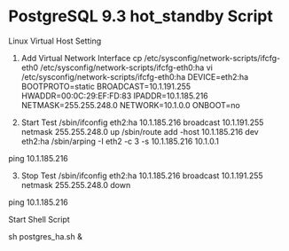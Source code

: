 # PostgreSQL 9.3 hot_standby Script

Linux Virtual Host Setting

1. Add Virtual Network Interface
  cp /etc/sysconfig/network-scripts/ifcfg-eth0 /etc/sysconfig/network-scripts/ifcfg-eth0:ha
  vi /etc/sysconfig/network-scripts/ifcfg-eth0:ha
      DEVICE=eth2:ha
      BOOTPROTO=static
      BROADCAST=10.1.191.255
      HWADDR=00:0C:29:EF:FD:83
      IPADDR=10.1.185.216
      NETMASK=255.255.248.0
      NETWORK=10.1.0.0
      ONBOOT=no

2. Start Test
  /sbin/ifconfig eth2:ha 10.1.185.216 broadcast 10.1.191.255 netmask 255.255.248.0 up
  /sbin/route add -host 10.1.185.216 dev eth2:ha
  /sbin/arping -I eth2 -c 3 -s 10.1.185.216 10.1.0.1

  ping 10.1.185.216
  
3. Stop Test
  /sbin/ifconfig eth2:ha 10.1.185.216 broadcast 10.1.191.255 netmask 255.255.248.0 down

  ping 10.1.185.216
  
Start Shell Script

  sh postgres_ha.sh &
  
